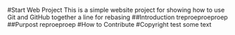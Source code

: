 #Start Web Project
This is a simple website project for
showing how to use Git and GitHub together a line for rebasing
##Introduction
treproeproeproep
##Purpost
reproeproep
#How to Contribute
#Copyright
test some text
